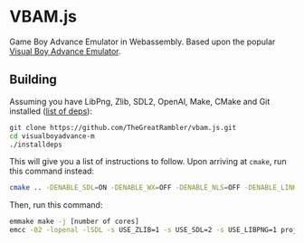 # VBAM.js

Game Boy Advance Emulator in Webassembly. Based upon the popular [Visual Boy Advance Emulator](http://vba-m.com).

## Building

Assuming you have LibPng, Zlib, SDL2, OpenAl, Make, CMake and Git installed ([list of deps](https://github.com/visualboyadvance-m/visualboyadvance-m#building)):
```bash
git clone https://github.com/TheGreatRambler/vbam.js.git
cd visualboyadvance-m
./installdeps
```
This will give you a list of instructions to follow. Upon arriving at `cmake`, run this command instead:
```bash
cmake .. -DENABLE_SDL=ON -DENABLE_WX=OFF -DENABLE_NLS=OFF -DENABLE_LINK=OFF -DENABLE_DIRECT3D=OFF -DENABLE_XAUDIO2=OFF
```
Then, run this command:
```bash
emmake make -j [number of cores]
emcc -02 -lopenal -lSDL -s USE_ZLIB=1 -s USE_SDL=2 -s USE_LIBPNG=1 project.bc project.js
```
